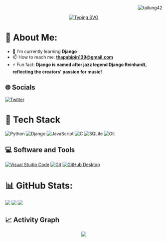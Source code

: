 <p align="right"> <img src="https://komarev.com/ghpvc/?username=tailung42&label=Visitors&color=F92672&style=flat" alt="tailung42" /> </p>

<div align="center">
  <a href="#">
    <img src="https://readme-typing-svg.demolab.com?font=Fira+Code&weight=800&size=31&pause=1000&color=F92672&random=false&width=500&lines=Django+&+React+Developer" alt="Typing SVG" />
  </a>
</div>

# 💫 About Me:
- 🌱 I'm currently learning **Django**
- 📫 How to reach me: **thapabipin139@gmail.com**
- ⚡ Fun fact: **Django is named after jazz legend Django Reinhardt, reflecting the creators' passion for music!**

## 🌐 Socials
[![Twitter](https://img.shields.io/badge/Twitter-66D9EF?style=flat&logo=twitter&logoColor=white)](https://twitter.com/tailung00)

# 🧰 Tech Stack
![Python](https://img.shields.io/badge/python-%23FD971F.svg?style=flat&logo=python&logoColor=white)
![Django](https://img.shields.io/badge/django-%23A6E22E.svg?style=flat&logo=django&logoColor=white)
![JavaScript](https://img.shields.io/badge/javascript-%23E6DB74.svg?style=flat&logo=javascript&logoColor=black)
![C](https://img.shields.io/badge/c-%2366D9EF.svg?style=flat&logo=c&logoColor=white)
![SQLite](https://img.shields.io/badge/sqlite-%23AE81FF.svg?style=flat&logo=sqlite&logoColor=white)
![Git](https://img.shields.io/badge/git-%23F92672.svg?style=flat&logo=git&logoColor=white)

## 💻 Software and Tools
<p>
    <a href="#"><img alt="Visual Studio Code" src="https://img.shields.io/badge/Visual%20Studio%20Code-%23E6DB74.svg?logo=visual-studio-code&logoColor=black"></a>
    <a href="#"><img alt="Git" src="https://img.shields.io/badge/Git-%23A6E22E.svg?logo=git&logoColor=white"></a>
    <a href="#"><img alt="GitHub Desktop" src="https://img.shields.io/badge/GitHub%20Desktop-%2366D9EF.svg?logo=github&logoColor=white"></a>
</p>

# 📊 GitHub Stats:
![](https://github-readme-streak-stats.herokuapp.com/?user=tailung42&theme=dark&hide_border=true&background=0D1117&ring=F92672&fire=FD971F&currStreakLabel=A6E22E)
![](https://github-readme-stats.vercel.app/api?username=tailung42&theme=dark&hide_border=true&bg_color=0D1117&title_color=F92672&icon_color=FD971F&text_color=A6E22E)
![](https://github-readme-stats.vercel.app/api/top-langs/?username=tailung42&theme=dark&hide_border=true&bg_color=0D1117&title_color=F92672&layout=compact)

## 📈 Activity Graph
<p align="center">
    <img align="center" src="https://github-readme-activity-graph.vercel.app/graph?username=tailung42&bg_color=0D1117&color=A6E22E&line=F92672&point=FD971F&area_color=66D9EF&title_color=F92672&area=true"/>
</p>

